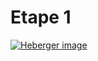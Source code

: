 # Etape 1

<a href="https://www.hostingpics.net/viewer.php?id=936480etape1.png"><img src="https://img4.hostingpics.net/thumbs/mini_936480etape1.png" alt="Heberger image" /></a>
